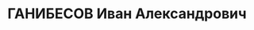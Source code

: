 ---
title: ГАНИБЕСОВ Иван Александрович
description: 'Род. в 1903, г. Златоуст, русский. Проживал: Челябинская обл., г. Челябинск.
  Городской совет РККД, ответств.секретарь

  Арестован 16.08.1937. Приговор: 28.12.1937 – ВМН. Расстрелян 28.12.1937'
---
